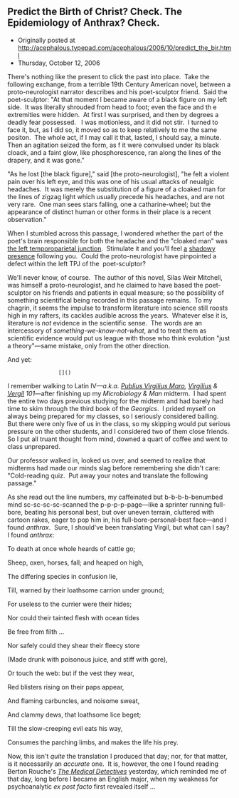 ## Predict the Birth of Christ?  Check.  The Epidemiology of Anthrax?  Check.

 * Originally posted at http://acephalous.typepad.com/acephalous/2006/10/predict_the_bir.html
 * Thursday, October 12, 2006



There's nothing like the present to click the past into place.  Take the following exchange, from a terrible 19th Century American novel, between a proto-neurologist narrator describes and his poet-sculptor friend.  Said the poet-sculptor:
"At that moment I became aware of a black figure on my left side.  It was literally shrouded from head to foot; even the face and th e extremities were hidden.  At first I was surprised, and then by degrees a deadly fear possessed.   I was motionless, and it did not stir.  I turned to face it, but, as I did so, it moved so as to keep relatively to me the same positon.  The whole act, if I may call it that, lasted, I should say, a minute.  Then an agitation seized the form, as f it were convulsed under its black cloack, and a faint glow, like phosphorescence, ran along the lines of the drapery, and it was gone."

"As he lost [the black figure]," said [the proto-neurologist], "he felt a violent pain over his left eye, and this was one of his usual attacks of neualgic headaches.  It was merely the substitution of a figure of a cloaked man for the lines of zigzag light which usually precede his headaches, and are not very rare.  One man sees stars falling, one a catharine-wheel; but the appearance of distinct human or other forms in their place is a recent observation."

When I stumbled across this passage, I wondered whether the part of the poet's brain responsible for both the headache and the "cloaked man" was [the left temporoparietal junction](http://www.nature.com/nature/journal/v443/n7109/abs/443287a.html).  Stimulate it and you'll feel [a](http://blogs.nature.com/news/blog/2006/09/brain\_electrodes\_conjure\_up\_gh.html#46739) [shadowy](http://scienceblogs.com/cortex/2006/09/ghost\_stories.php) [presence](http://bps-research-digest.blogspot.com/2006/10/shadow-illusion-casts-light-on.html) following you.  Could the proto-neurologist have pinpointed a defect within the left TPJ of the  poet-sculptor?  

We'll never know, of course.  The author of this novel, Silas Weir Mitchell, was himself a proto-neurologist, and he claimed to have based the poet-sculptor on his friends and patients in equal measure; so the possibility of something scientifical being recorded in this passage remains.  To my chagrin, it seems the impulse to transform literature into science still roosts high in my rafters, its cackles audible across the years.  Whatever else it is, literature is _not_ evidence in the scientific sense.  The words are an intercessory of _something-we-know-not-what_, and to treat them as scientific evidence would put us league with those who think evolution "just a theory"—same mistake, only from the other direction.  

And yet:  

		

					[]()
			

I remember walking to Latin IV—_a.k.a. [Publius Virgilius Maro](http://en.wikipedia.org/wiki/Virgil), [Virgilius](http://en.wikipedia.org/wiki/Virgil) & [Vergil](http://en.wikipedia.org/wiki/Virgil) 101_—after finishing up my _Microbiology & Man_ midterm.  I had spent the entire two days previous studying for the midterm and had barely had time to skim through the third book of the _Georgics_.  I prided myself on always being prepared for my classes, so I seriously considered bailing.  But there were only five of us in the class, so my skipping would put serious pressure on the other students, and I considered two of them close friends.  So I put all truant thought from mind, downed a quart of coffee and went to class unprepared.

Our professor walked in, looked us over, and seemed to realize that midterms had made our minds slag before remembering she didn't care:
"Cold-reading quiz.  Put away your notes and translate the following passage."

As she read out the line numbers, my caffeinated but b-b-b-b-benumbed mind sc-sc-sc-sc-scanned the p-p-p-p-page—like a sprinter running full-bore, beating his personal best, but over uneven terrain, cluttered with cartoon rakes, eager to pop him in, his full-bore-personal-best face—and I found _anthrax_.  Sure, I should've been translating Virgil, but what can I say?  I found _anthrax_:

To death at once whole heards of cattle go;

Sheep, oxen, horses, fall; and heaped on high,

The differing species in confusion lie,

Till, warned by their loathsome carrion under ground;

For useless to the currier were their hides;

Nor could their tainted flesh with ocean tides

Be free from filth ...

Nor safely could they shear their fleecy store

(Made drunk with poisonous juice, and stiff with gore),

Or touch the web: but if the vest they wear,

Red blisters rising on their paps appear,

And flaming carbuncles, and noisome sweat,

And clammy dews, that loathsome lice beget;

Till the slow-creeping evil eats his way,

Consumes the parching limbs, and makes the life his prey.

Now, this isn't _quite_ the translation I produced that day; nor, for that matter, is it necessarily an _accurate_ one.  It is, however, the one I found reading Berton Rouche's [_The Medical Detectives_](http://www.amazon.com/exec/obidos/ASIN/0452265886/diesekoschmar-20) yesterday, which reminded me of that day, long before I became an English major, when my weakness for psychoanalytic _ex post facto_ first revealed itself ...

			
